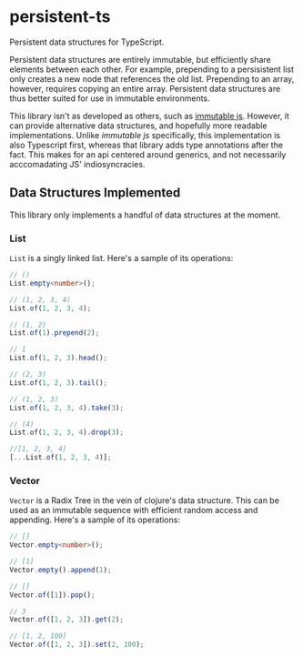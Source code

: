 # persistent-ts

Persistent data structures for TypeScript.

Persistent data structures are entirely immutable, but efficiently share elements between
each other. For example, prepending to a persisistent list only creates a new node that
references the old list. Prepending to an array, however, requires copying an entire array.
Persistent data structures are thus better suited for use in immutable environments.

This library isn't as developed as others, such as
[immutable js](https://github.com/immutable-js/immutable-js).
However, it can provide alternative data structures, and hopefully more readable implementations.
Unlike _immutable js_ specifically, this implementation is also Typescript first, whereas
that library adds type annotations after the fact. This makes for an api centered around
generics, and not necessarily acccomadating JS' indiosyncracies.

## Data Structures Implemented

This library only implements a handful of data structures at the moment.

### List

`List` is a singly linked list. Here's a sample of its operations:

```ts
// ()
List.empty<number>();

// (1, 2, 3, 4)
List.of(1, 2, 3, 4);

// (1, 2)
List.of(1).prepend(2);

// 1
List.of(1, 2, 3).head();

// (2, 3)
List.of(1, 2, 3).tail();

// (1, 2, 3)
List.of(1, 2, 3, 4).take(3);

// (4)
List.of(1, 2, 3, 4).drop(3);

//[1, 2, 3, 4]
[...List.of(1, 2, 3, 4)];
```

### Vector

`Vector` is a Radix Tree in the vein of clojure's data structure.
This can be used as an immutable sequence with efficient random access and
appending. Here's a sample of its operations:

```ts
// []
Vector.empty<number>();

// [1]
Vector.empty().append(1);

// []
Vector.of([1]).pop();

// 3
Vector.of([1, 2, 3]).get(2);

// [1, 2, 100]
Vector.of([1, 2, 3]).set(2, 100);
```
